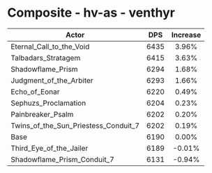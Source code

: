 # Composite - hv-as - venthyr
| Actor | DPS | Increase |
|---|:---:|:---:|
|Eternal_Call_to_the_Void|6435|3.96%|
|Talbadars_Stratagem|6415|3.63%|
|Shadowflame_Prism|6294|1.68%|
|Judgment_of_the_Arbiter|6293|1.66%|
|Echo_of_Eonar|6220|0.49%|
|Sephuzs_Proclamation|6204|0.23%|
|Painbreaker_Psalm|6202|0.20%|
|Twins_of_the_Sun_Priestess_Conduit_7|6202|0.19%|
|Base|6190|0.00%|
|Third_Eye_of_the_Jailer|6189|-0.01%|
|Shadowflame_Prism_Conduit_7|6131|-0.94%|
